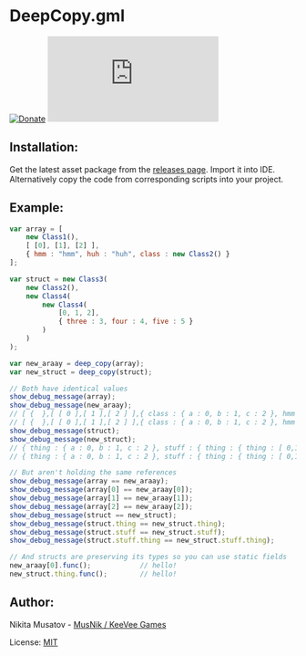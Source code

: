 # DeepCopy.gml

[![Donate](https://img.shields.io/badge/donate-%E2%9D%A4-blue.svg)](https://musnik.itch.io/donate-me) [![License](https://img.shields.io/github/license/KeeVeeGames/DeepCopy.gml)](#!)



## Installation:
Get the latest asset package from the [releases page](../../releases). Import it into IDE.   
Alternatively copy the code from corresponding scripts into your project.

## Example:
```js
var array = [
    new Class1(),
    [ [0], [1], [2] ],
    { hmm : "hmm", huh : "huh", class : new Class2() }
];

var struct = new Class3(
    new Class2(),
    new Class4(
        new Class4(
            [0, 1, 2],
            { three : 3, four : 4, five : 5 }
        )
    )
);

var new_araay = deep_copy(array);
var new_struct = deep_copy(struct);

// Both have identical values
show_debug_message(array);
show_debug_message(new_araay);
// [ {  },[ [ 0 ],[ 1 ],[ 2 ] ],{ class : { a : 0, b : 1, c : 2 }, hmm : "hmm", huh : "huh" } ]
// [ {  },[ [ 0 ],[ 1 ],[ 2 ] ],{ class : { a : 0, b : 1, c : 2 }, hmm : "hmm", huh : "huh" } ]
show_debug_message(struct);
show_debug_message(new_struct);
// { thing : { a : 0, b : 1, c : 2 }, stuff : { thing : { thing : [ 0,1,2 ], stuff : { three : 3, four : 4, five : 5 } } } }
// { thing : { a : 0, b : 1, c : 2 }, stuff : { thing : { thing : [ 0,1,2 ], stuff : { three : 3, four : 4, five : 5 } } } }

// But aren't holding the same references
show_debug_message(array == new_araay);                                     // false
show_debug_message(array[0] == new_araay[0]);                               // false
show_debug_message(array[1] == new_araay[1]);                               // false
show_debug_message(array[2] == new_araay[2]);                               // false
show_debug_message(struct == new_struct);                                   // false
show_debug_message(struct.thing == new_struct.thing);                       // false
show_debug_message(struct.stuff == new_struct.stuff);                       // false
show_debug_message(struct.stuff.thing == new_struct.stuff.thing);           // false

// And structs are preserving its types so you can use static fields
new_araay[0].func();            // hello!
new_struct.thing.func();        // hello!
```

## Author:
Nikita Musatov - [MusNik / KeeVee Games](https://twitter.com/keeveegames)

License: [MIT](https://en.wikipedia.org/wiki/MIT_License)
